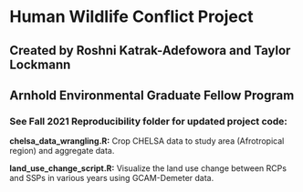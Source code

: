 # Human Wildlife Conflict Project
## Created by Roshni Katrak-Adefowora and Taylor Lockmann
## Arnhold Environmental Graduate Fellow Program


### **See  Fall 2021 Reproducibility folder for updated project code:**

**chelsa_data_wrangling.R:** Crop CHELSA data to study area (Afrotropical region) and aggregate data.

**land_use_change_script.R:** Visualize the land use change between RCPs and SSPs in various years using GCAM-Demeter data.
